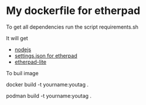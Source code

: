 # My dockerfile for etherpad


To get all dependencies run the script requirements.sh

It will get
- [nodejs](https://nodejs.org/en/download/)
- [settings.json for etherpad](https://github.com/habbis/etherpad-settings)
- [etherpad-lite](https://github.com/ether/etherpad-lite/archive/1.8.4.zip)


To buil image

docker build -t yourname:youtag .

podman build -t yourname:youtag .

